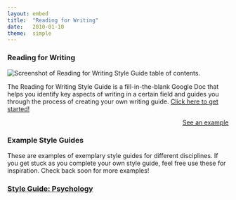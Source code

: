 ```yaml
---
layout: embed
title:  "Reading for Writing"
date:   2010-01-10
theme:  simple
---
```


<section>
	<h3>Reading for Writing</h3>
	<div class="row">
		<div class="col s4">
			<img class="responsive-img materialboxed imagestep" src="{{ '/assets/img/styleguide.png' | prepend: site.baseurl }}"   alt="Screenshot of Reading for Writing Style Guide table of contents." data-caption="Screenshot of Reading for Writing Style Guide table of contents.">
		</div>
    	<div class="col s6">
    	<p>The Reading for Writing Style Guide is a fill-in-the-blank Google Doc that helps you identify key aspects of writing in a certain field and guides you through the process of creating your own writing guide. <a href="https://docs.google.com/document/d/1nnUDkTkahggf6UCJBgMzAgfRkIQDNNgF_TQ88DOTtO4/edit" target="_blank">Click here to get started!</a></p>
		</div>
	</div>
	<p align="right"><a href="#" class="navigate-right">See an example <i class="fa fa-caret-right" title="down"></i></a></p>
</section>

<section>
	<h3>Example Style Guides</h3>
	<p>These are examples of exemplary style guides for different disciplines. If you get stuck as you complete your own style guide, feel free use these for inspiration. Check back soon for more examples!</p>
	<h3><a href="https://docs.google.com/document/d/1OdU1Qtk0THR3gMNcOEj7-yZDIzl21omvmUZ3eeaKn48/edit" target="_blank">Style Guide: Psychology<i class="fas fa-external-link-alt"></i></a></h3>
</section>
